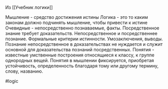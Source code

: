 Из [[Учебник логики]]

Мышление - средство достижения истины
Логика - это то каким законам должно подчинять мышление, чтобы привести к истине
Очевидные - непосредственно познаваемые, факты. 
Посредственное знание требует доказательств.
Непосредственное и посредственнее познание.
Формальные критерии истинности.
Умозаключения, выводы.
Познание непосредственное в доказательствах не нуждается и служит основной для доказательства познаний посредственных. 
Понятия - известные умственные построения относящиеся к классу, к группе однородных вещей.
Понятия в мышлении фиксируется, приобретая устойчивость, определенность благодаря тому или другому термину, слову, названию.

#logic 